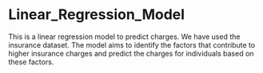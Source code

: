 # Linear_Regression_Model
This is a linear regression model to predict charges. We have used the insurance dataset. The model aims to identify the factors that contribute to higher insurance charges and predict the charges for individuals based on these factors.

